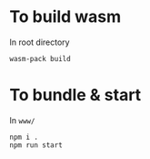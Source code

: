 # To build wasm

In root directory

```
wasm-pack build
```

# To bundle & start

In `www/`

```
npm i .
npm run start
```
